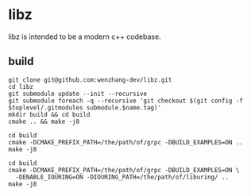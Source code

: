 
# libz

libz is intended to be a modern c++ codebase.

## build

```
git clone git@github.com:wenzhang-dev/libz.git
cd libz
git submodule update --init --recursive
git submodule foreach -q --recursive 'git checkout $(git config -f $toplevel/.gitmodules submodule.$name.tag)'
mkdir build && cd build
cmake .. && make -j8
```

```
cd build
cmake -DCMAKE_PREFIX_PATH=/the/path/of/grpc -DBUILD_EXAMPLES=ON ..
make -j8
```

```
cd build
cmake -DCMAKE_PREFIX_PATH=/the/path/of/grpc -DBUILD_EXAMPLES=ON \
  -DENABLE_IOURING=ON -DIOURING_PATH=/the/path/of/liburing/ ..
make -j8
```
